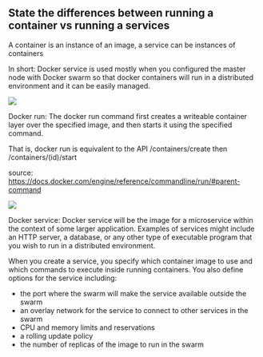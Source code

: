 ## State the differences between running a container vs running a services

A container is an instance of an image, a service can be instances of containers

In short: Docker service is used mostly when you configured the master node with Docker swarm so that docker containers will run in a distributed environment and it can be easily managed.

<img src="https://docs.docker.com/engine/swarm/images/services-diagram.png" />

Docker run: The docker run command first creates a writeable container layer over the specified image, and then starts it using the specified command.

That is, docker run is equivalent to the API /containers/create then /containers/(id)/start

source: https://docs.docker.com/engine/reference/commandline/run/#parent-command

<img src="https://docs.docker.com/engine/swarm/images/service-lifecycle.png" />

Docker service: Docker service will be the image for a microservice within the context of some larger application. Examples of services might include an HTTP server, a database, or any other type of executable program that you wish to run in a distributed environment.

When you create a service, you specify which container image to use and which commands to execute inside running containers. You also define options for the service including:

* the port where the swarm will make the service available outside the swarm
* an overlay network for the service to connect to other services in the swarm
* CPU and memory limits and reservations
* a rolling update policy
* the number of replicas of the image to run in the swarm
